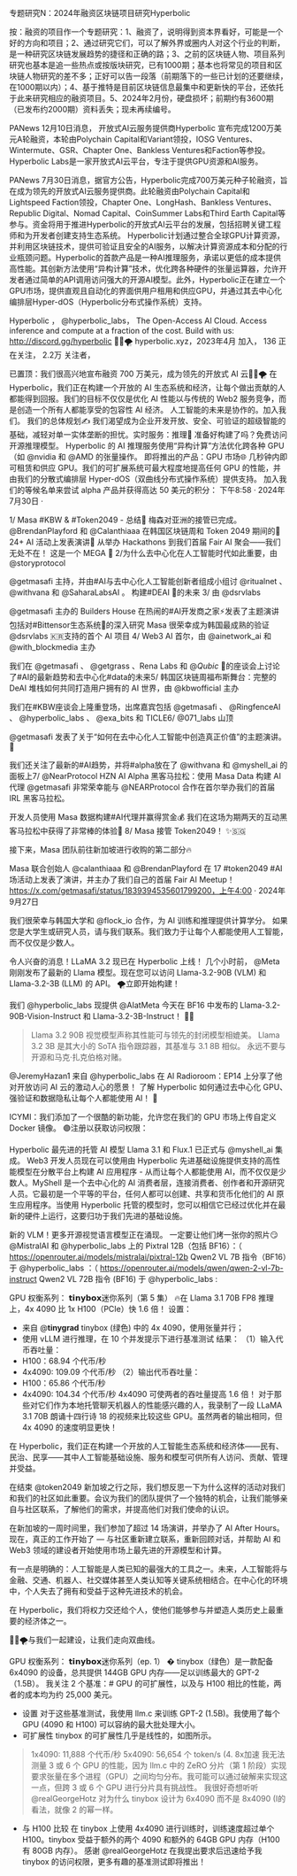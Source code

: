 专题研究N：2024年融资区块链项目研究Hyperbolic


按：融资的项目作一个专题研究：1、融资了，说明得到资本界看好，可能是一个好的方向和项目；2、通过研究它们，可以了解外界或圈内人对这个行业的判断，是一种研究区块链发展趋势的捷径和正确的路；3、之前的区块链人物、项目系列研究也基本是追一些热点或按版块研究，已有1000期；基本也将常见的项目和区块链人物研究的差不多；正好可以告一段落（前期落下的一些已计划的还要继续，在1000期以内）；4、基于推特是目前区块链信息最集中和更新快的平台，还依托于此来研究相应的融资项目。5、2024年2月份，硬盘损坏；前期约有3600期（已发布约2000期）资料丢失；现未再续编号。

PANews 12月10日消息，
开放式AI云服务提供商Hyperbolic
宣布完成1200万美元A轮融资，本轮由Polychain Capital和Variant领投，IOSG Ventures、Wintermute、GSR、Chapter One、Bankless Ventures和Faction等参投。Hyperbolic Labs是一家开放式AI云平台，专注于提供GPU资源和AI服务。

PANews 7月30日消息，据官方公告，Hyperbolic完成700万美元种子轮融资，旨在成为领先的开放式AI云服务提供商。此轮融资由Polychain Capital和Lightspeed Faction领投，Chapter One、LongHash、Bankless Ventures、Republic Digital、Nomad Capital、CoinSummer Labs和Third Earth Capital等参与。资金将用于推进Hyperbolic的开放式AI云平台的发展，包括招聘关键工程师和为开发者创建支持生态系统。
Hyperbolic计划通过整合全球GPU计算资源，并利用区块链技术，提供可验证且安全的AI服务，以解决计算资源成本和分配的行业瓶颈问题。Hyperbolic的首款产品是一种AI推理服务，承诺以更低的成本提供高性能。其创新方法使用“异构计算”技术，优化跨各种硬件的张量运算器，允许开发者通过简单的API调用访问强大的开源AI模型。此外，Hyperbolic正在建立一个GPU市场，提供直观且自动化的界面供用户租用和供应GPU，并通过其去中心化编排层Hyper-dOS（Hyperbolic分布式操作系统）支持。

Hyperbolic
，
@hyperbolic_labs，
The Open-Access AI Cloud. Access inference and compute at a fraction of the cost. Build with us: http://discord.gg/hyperbolic 🤘🏼🌪️
hyperbolic.xyz，2023年4月 加入，
136 正在关注，
2.2万 关注者，


已置顶：我们很高兴地宣布融资 700 万美元，成为领先的开放式 AI 云🤘🏼🌪️
在 Hyperbolic，我们正在构建一个开放的 AI 生态系统和经济，让每个做出贡献的人都能得到回报。我们的目标不仅仅是优化 AI 性能以与传统的 Web2 服务竞争，而是创造一个所有人都能享受的包容性 AI 经济。
人工智能的未来是协作的。加入我们。
我们的总体规划✍️
我们渴望成为企业开发开放、安全、可验证的超级智能的基础，减轻对单一实体垄断的担忧。实时服务：推理🧠
准备好构建了吗？免费访问开源推理模型。
Hyperbolic 的 AI 推理服务使用“异构计算”方法优化跨各种 GPU（如
@nvidia
和
@AMD
的张量操作。
即将推出的产品：GPU 市场🌐
几秒钟内即可租赁和供应 GPU。我们的可扩展系统可最大程度地提高任何 GPU 的性能，并由我们的分散式编排层 Hyper-dOS（双曲线分布式操作系统）提供支持。
加入我们的等候名单来尝试 alpha 产品并获得高达 50 美元的积分：
下午8:58 · 2024年7月30日
·

1/ Masa #KBW & #Token2049 - 总结🎁
梅森对亚洲的接管已完成。
@BrendanPlayford
和
@Calanthiaaa
在韩国区块链周和 Token 2049 期间的🤯 24+ AI 活动上发表演讲🌟
从举办 Hackathons 到我们首届 Fair AI 聚会——我们无处不在！
这是一个 MEGA 🧵
2/为什么去中心化在人工智能时代如此重要，由
@storyprotocol

@getmasafi
主持，并由#AI与去中心化人工智能创新者组成小组讨
@ritualnet
 、 
@withvana
和
@SaharaLabsAI
 。
构建#DEAI 🦾的未来
3/ 由
@dsrvlabs

@getmasafi
主办的 Builders House 在热闹的#AI开发商之家⚡发表了主题演讲
包括对#Bittensor生态系统🌊的深入研究
Masa 很荣幸成为韩国最成熟的验证
@dsrvlabs
 🇰🇷支持的首个 AI 项目
4/ Web3 AI 首尔，由
@ainetwork_ai
和
@with_blockmedia
主办

我们在
@getmasafi
 、 
@getgrass
 、Rena Labs 和
@_Qubic_
 🌱的座谈会上讨论了#AI的最新趋势和去中心化#data的未来5/ 韩国区块链周福布斯舞台：完整的 DeAI 堆栈如何共同打造用户拥有的 AI 世界，由
@kbwofficial
主办

我们在#KBW座谈会上隆重登场，出席嘉宾包括
@getmasafi
 、 
@RingfenceAI
 、 
@hyperbolic_labs
 、 
@exa_bits
和 TICLE6/ 
@071_labs
山顶

@getmasafi
发表了关于“如何在去中心化人工智能中创造真正价值”的主题演讲。 💎

我们还关注了最新的#AI趋势，并将#alpha放在了
@withvana
和
@myshell_ai
的面板上7/ 
@NearProtocol
 HZN AI Alpha 黑客马拉松：使用 Masa Data 构建 AI 代理
@getmasafi
非常荣幸能与
@NEARProtocol
合作在首尔举办我们的首届 IRL 黑客马拉松。

开发人员使用 Masa 数据构建#AI代理并赢得赏金💰
我们在这场为期两天的互动黑客马拉松中获得了非常棒的体验💎
8/ Masa 接管 Token2049！ ✨🇸🇬

接下来，Masa 团队前往新加坡进行收购的第二部分🔥

Masa 联合创始人
@calanthiaaa
和
@BrendanPlayford
在 17 #token2049 #AI场活动上发表了演讲，并主办了我们自己的首届 Fair AI Meetup！ https://x.com/getmasafi/status/1839394535601799200，上午4:00 · 2024年9月27日

我们很荣幸与韩国大学和
@flock_io
合作，为 AI 训练和推理提供计算学分。
如果您是大学生或研究人员，请与我们联系。我们致力于让每个人都能使用人工智能，而不仅仅是少数人。


令人兴奋的消息！LLaMA 3.2 现已在 Hyperbolic 上线！
几个小时前， 
@Meta
刚刚发布了最新的 Llama 模型。现在您可以访问 Llama-3.2-90B (VLM) 和 Llama-3.2-3B (LLM) 的 API。
🌪️立即开始构建！

我们
@hyperbolic_labs
现提供
@AIatMeta
今天在 BF16 中发布的 Llama-3.2-90B-Vision-Instruct 和 Llama-3.2-3B-Instruct！ 🚤🦙
> Llama 3.2 90B 视觉模型声称其性能可与领先的封闭模型相媲美。
> Llama 3.2 3B 是其大小的 SoTA 指令跟踪器，其基准与 3.1 8B 相似。
永远不要与开源和马克·扎克伯格对赌。

@JeremyHazan1
来自
@hyperbolic_labs
在 AI Radioroom：EP14 上分享了他对开放访问 AI 云的激动人心的愿景！
了解 Hyperbolic 如何通过去中心化 GPU、强验证和数据隐私让每个人都能使用 AI！ 👀

ICYMI：我们添加了一个很酷的新功能，允许您在我们的 GPU 市场上传自定义 Docker 镜像。
🟣注册以获取访问权限：

Hyperbolic 最先进的托管 AI 模型 Llama 3.1 和 Flux.1 已正式与
@myshell_ai
集成。
Web3 开发人员现在可以使用由 Hyperbolic 先进基础设施提供支持的高性能模型在分散平台上构建 AI 应用程序 - 从而让每个人都能使用 AI，而不仅仅是少数人。MyShell 是一个去中心化的 AI 消费者层，连接消费者、创作者和开源研究人员。它最初是一个平等的平台，任何人都可以创建、共享和货币化他们的 AI 原生应用程序。当使用 Hyperbolic 托管的模型时，您可以相信它已经过优化并在最新的硬件上运行，这要归功于我们先进的基础设施。

新的 VLM！更多开源视觉语言模型正在涌现。
一定要让他们烤一张你的照片😏
@MistralAI
和
@hyperbolic_labs
上的 Pixtral 12B（包括 BF16）：（ https://openrouter.ai/models/mistralai/pixtral-12b
Qwen2 VL 7B 指令（BF16）于
@hyperbolic_labs
 ：（ https://openrouter.ai/models/qwen/qwen-2-vl-7b-instruct
Qwen2 VL 72B 指令 (BF16) 于
@hyperbolic_labs
 :

GPU 权衡系列： 𝘁𝗶𝗻𝘆𝗯𝗼𝘅迷你系列（第 5 集）
🔥在 Llama 3.1 70B FP8 推理上，4x 4090 比 1x H100（PCIe）快 1.6 倍！
设置：
- 来自
@__tinygrad__
 tinybox (绿色) 中的 4x 4090，使用张量并行；
- 使用 vLLM 进行推理，在 10 个并发提示下进行基准测试
结果：
（1）输入代币吞吐量：
- H100：68.94 个代币/秒
- 4x4090: 109.09 个代币/秒
（2）输出代币吞吐量：
- H100：65.86 个代币/秒
- 4x4090: 104.34 个代币/秒
4x4090 可使两者的吞吐量提高 1.6 倍！
对于那些对它们作为本地托管聊天机器人的性能感兴趣的人，我录制了一段 LLaMA 3.1 70B 朗诵十四行诗 18 的视频来比较这些 GPU。虽然两者的输出相同，但 4x 4090 的速度明显更快！

在 Hyperbolic，我们正在构建一个开放的人工智能生态系统和经济体——民有、民治、民享——其中人工智能基础设施、服务和模型可供所有人访问、贡献、管理并受益。

在结束
@token2049
新加坡之行之际，我们想反思一下为什么这样的活动对我们和我们的社区如此重要。会议为我们的团队提供了一个独特的机会，让我们能够亲自与社区联系，了解他们的需求，并提高他们对我们使命的认识。

在新加坡的一周时间里，我们参加了超过 14 场演讲，并举办了 AI After Hours。现在，真正的工作开始了 — 与社区重新建立联系，重新回顾对话，并帮助 AI 和 Web3 领域的建设者开始使用市场上最先进的开源模型和计算。

有一点是明确的：人工智能是人类已知的最强大的工具之一。未来，人工智能将与金融、交通、机器人、社交媒体甚至人类认知等关键系统相结合。在中心化的环境中，个人失去了拥有和受益于这种先进技术的机会。

在 Hyperbolic，我们将权力交还给个人，使他们能够参与并塑造人类历史上最重要的经济体之一。

🤘🏼🌪️与我们一起建设，让我们走向双曲线。

GPU 权衡系列： 𝘁𝗶𝗻𝘆𝗯𝗼𝘅迷你系列（ep. 1） �
tinybox（绿色）是一款配备 6x4090 的设备，总共提供 144GB GPU 内存——足以训练最大的 GPT-2（1.5B）。
我关注 2 个基准：# GPU 的可扩展性，以及与 H100 相比的性能，两者的成本均为约 25,000 美元。
- 设置
对于这些基准测试，我使用 llm.c 来训练 GPT-2 (1.5B)。我使用了每个 GPU (4090 和 H100) 可以容纳的最大批处理大小。
- 可扩展性
tinybox 的可扩展性几乎是线性的，如图所示。
> 1x4090: 11,888 个代币/秒
> 5x4090: 56,654 个 token/s (4. 8x加速
我无法测量 3 或 6 个 GPU 的性能，因为 llm.c 中的 ZeRO 分片（第 1 阶段）实现要求张量在多个进程（GPU）之间均匀分布。我可能可以通过破解来实现这一点，但跨 3 或 6 个 GPU 进行分片具有挑战性。
我很好奇想听听
@realGeorgeHotz
对为什么 tinybox 设计为 6x4090 而不是 8x4090 (I的看法，就像 2 的幂一样。
- 与 H100 比较
在 tinybox 上使用 4x4090 进行训练时，训练速度超过单个 H100。tinybox 受益于额外的两个 4090 和额外的 64GB GPU 内存（H100 有 80GB 内存）。
感谢
@realGeorgeHotz
在我提出要求后迅速给予我 tinybox 的访问权限，更多有趣的基准测试即将推出！



